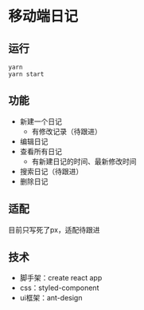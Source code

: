 # 移动端日记

## 运行

```
yarn
yarn start
```

## 功能

- 新建一个日记
  - 有修改记录（待跟进）
- 编辑日记
- 查看所有日记
  - 有新建日记的时间、最新修改时间
- 搜索日记（待跟进）
- 删除日记

## 适配

目前只写死了px，适配待跟进

## 技术

- 脚手架：create react app
- css：styled-component
- ui框架：ant-design



